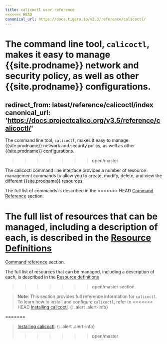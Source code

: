 ```yaml
---
title: calicoctl user reference
<<<<<<< HEAD
canonical_url: https://docs.tigera.io/v2.3/reference/calicoctl/
---
```


The command line tool, `calicoctl`, makes it easy to manage {{site.prodname}} network and security policy, as well as other
{{site.prodname}} configurations.
=======
redirect_from: latest/reference/calicoctl/index
canonical_url: 'https://docs.projectcalico.org/v3.5/reference/calicoctl/'
---

The command line tool, `calicoctl`, makes it easy to manage {{site.prodname}} network and security policy, as well as other
{{site.prodname}} configurations.  
>>>>>>> open/master

The calicoctl command line interface provides a number of resource management
commands to allow you to create, modify, delete, and view the different {{site.prodname}}
resources.

The full list of commands is described in the
<<<<<<< HEAD
[Command Reference]({{site.baseurl}}/{{page.version}}/reference/calicoctl/commands/)
section.

The full list of resources that can be managed, including a description of each,
is described in the [Resource Definitions]({{site.baseurl}}/{{page.version}}/reference/calicoctl/resources/)
=======
[Command reference]({{site.baseurl}}/{{page.version}}/reference/calicoctl/commands/)
section.

The full list of resources that can be managed, including a description of each,
is described in the [Resource definitions]({{site.baseurl}}/{{page.version}}/reference/calicoctl/resources/)
>>>>>>> open/master
section.

> **Note**: This section provides full reference information for `calicoctl`. To learn
> how to install and configure `calicoctl`, refer to
<<<<<<< HEAD
> [Installing calicoctl](/{{page.version}}/usage/calicoctl/install).
{: .alert .alert-info}

=======
> [Installing calicoctl]({{site.baseurl}}/{{page.version}}/getting-started/calicoctl/install).
{: .alert .alert-info}
>>>>>>> open/master
